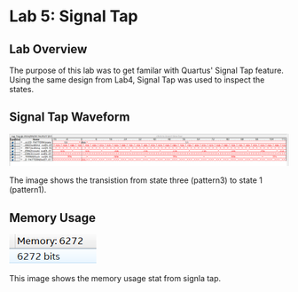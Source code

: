 # Lab 5: Signal Tap

## Lab Overview
The purpose of this lab was to get familar with Quartus' Signal Tap feature. Using the same design from Lab4, Signal Tap was used to inspect the states.

## Signal Tap Waveform
![Signal Tap Waveform](assets/lab-5_stp.png)

The image shows the transistion from state three (pattern3) to state 1 (pattern1).
## Memory Usage
![Memory Usage shown by Signal Tap](assets/lab-5_mem.png)

This image shows the memory usage stat from signla tap.
